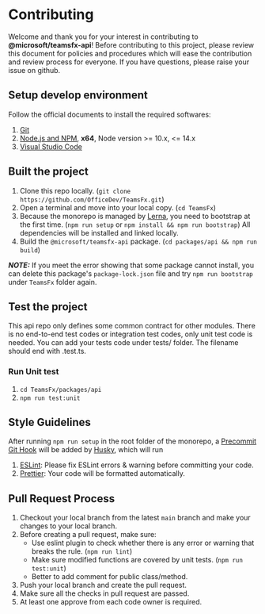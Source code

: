 # Contributing

Welcome and thank you for your interest in contributing to **@microsoft/teamsfx-api**! Before contributing to this project, please review this document for policies and procedures which will ease the contribution and review process for everyone. If you have questions, please raise your issue on github.

## Setup develop environment

Follow the official documents to install the required softwares:

1. [Git](https://git-scm.com/)
2. [Node.js and NPM](https://nodejs.org/), **x64**, Node version >= 10.x, <= 14.x
3. [Visual Studio Code](https://code.visualstudio.com/)

## Built the project

1. Clone this repo locally. (`git clone https://github.com/OfficeDev/TeamsFx.git`)
2. Open a terminal and move into your local copy. (`cd TeamsFx`)
3. Because the monorepo is managed by [Lerna](https://github.com/lerna/lerna), you need to bootstrap at the first time. (`npm run setup` or `npm install && npm run bootstrap`) All dependencies will be installed and linked locally.
4. Build the `@microsoft/teamsfx-api` package. (`cd packages/api && npm run build`)

**_NOTE:_** If you meet the error showing that some package cannot install, you can delete this package's `package-lock.json` file and try `npm run bootstrap` under `TeamsFx` folder again.

## Test the project

This api repo only defines some common contract for other modules. There is no end-to-end test codes or integration test codes, only unit test code is needed.
You can add your tests code under tests/ folder. The filename should end with .test.ts.

### Run Unit test

1. `cd TeamsFx/packages/api`
2. `npm run test:unit`

## Style Guidelines

After running `npm run setup` in the root folder of the monorepo, a [Precommit Git Hook](https://git-scm.com/book/en/v2/Customizing-Git-Git-Hooks) will be added by [Husky](https://github.com/typicode/husky), which will run

1. [ESLint](https://github.com/eslint/eslint): Please fix ESLint errors & warning before committing your code.
2. [Prettier](https://github.com/prettier/prettier): Your code will be formatted automatically.

## Pull Request Process

1. Checkout your local branch from the latest `main` branch and make your changes to your local branch.
2. Before creating a pull request, make sure:
   - Use eslint plugin to check whether there is any error or warning that breaks the rule. (`npm run lint`)
   - Make sure modified functions are covered by unit tests. (`npm run test:unit`)
   - Better to add comment for public class/method.
3. Push your local branch and create the pull request.
4. Make sure all the checks in pull request are passed.
5. At least one approve from each code owner is required.
